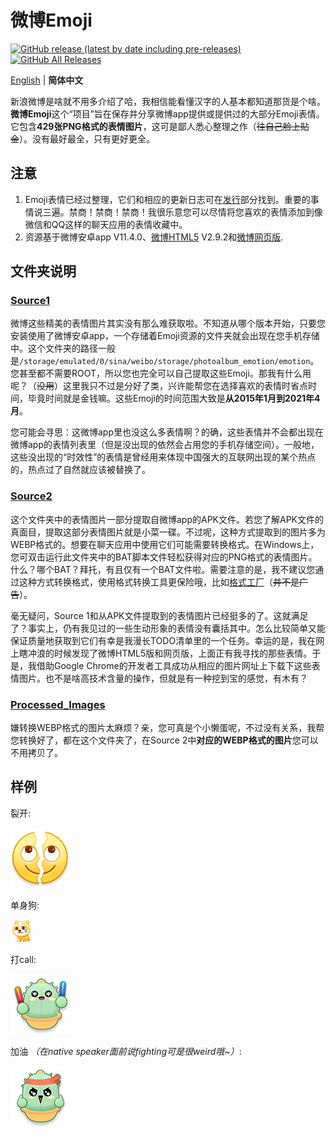 # 微博Emoji

[![GitHub release (latest by date including pre-releases)](https://img.shields.io/github/v/release/ArvinZJC/WeiboEmoji?include_prereleases)](../../releases)
[![GitHub All Releases](https://img.shields.io/github/downloads/ArvinZJC/WeiboEmoji/total)](../../releases)

[English](./README.md) | **简体中文**

新浪微博是啥就不用多介绍了哈，我相信能看懂汉字的人基本都知道那货是个啥。**微博Emoji**这个“项目”旨在保存并分享微博app提供或提供过的大部分Emoji表情。它包含**429张PNG格式的表情图片**，这可是鄙人悉心整理之作（~~往自己脸上贴金~~）。没有最好最全，只有更好更全。

## 注意

1. Emoji表情已经过整理，它们和相应的更新日志可在[发行](../../releases)部分找到。重要的事情说三遍。禁商！禁商！禁商！我很乐意您可以尽情将您喜欢的表情添加到像微信和QQ这样的聊天应用的表情收藏中。
2. 资源基于微博安卓app V11.4.0、[微博HTML5](https://m.weibo.cn/) V2.9.2和[微博网页版](https://weibo.com/).

## 文件夹说明

### [Source1](./Source1)

微博这些精美的表情图片其实没有那么难获取啦。不知道从哪个版本开始，只要您安装使用了微博安卓app，一个存储着Emoji资源的文件夹就会出现在您手机存储中。这个文件夹的路径一般是`/storage/emulated/0/sina/weibo/storage/photoalbum_emotion/emotion`。您甚至都不需要ROOT，所以您也完全可以自己提取这些Emoji。那我有什么用呢？（~~没用~~）这里我只不过是分好了类，兴许能帮您在选择喜欢的表情时省点时间，毕竟时间就是金钱嘛。这些Emoji的时间范围大致是**从2015年1月到2021年4月**。

您可能会寻思：这微博app里也没这么多表情啊？的确，这些表情并不会都出现在微博app的表情列表里（但是没出现的依然会占用您的手机存储空间）。一般地，这些没出现的“时效性”的表情是曾经用来体现中国强大的互联网出现的某个热点的，热点过了自然就应该被替换了。

### [Source2](./Source2)

这个文件夹中的表情图片一部分提取自微博app的APK文件。若您了解APK文件的真面目，提取这部分表情图片就是小菜一碟。不过呢，这种方式提取到的图片多为WEBP格式的。想要在聊天应用中使用它们可能需要转换格式。在Windows上，您可双击运行此文件夹中的BAT脚本文件轻松获得对应的PNG格式的表情图片。什么？哪个BAT？拜托，有且仅有一个BAT文件啦。需要注意的是，我不建议您通过这种方式转换格式，使用格式转换工具更保险哦，比如[格式工厂](http://www.pcgeshi.com/)（~~并不是广告~~）。

毫无疑问，Source 1和从APK文件提取到的表情图片已经挺多的了。这就满足了？事实上，仍有我见过的一些生动形象的表情没有囊括其中。怎么比较简单又能保证质量地获取到它们有幸是我漫长TODO清单里的一个任务。幸运的是，我在网上瞎冲浪的时候发现了微博HTML5版和网页版，上面正有我寻找的那些表情。于是，我借助Google Chrome的开发者工具成功从相应的图片网址上下载下这些表情图片。也不是啥高技术含量的操作，但就是有一种挖到宝的感觉，有木有？

### [Processed_Images](./Processed_Images)

嫌转换WEBP格式的图片太麻烦？亲，您可真是个小懒蛋呢，不过没有关系，我帮您转换好了，都在这个文件夹了，在Source 2中**对应的WEBP格式的图片**您可以不用拷贝了。

## 样例

裂开:

![202011_liekai_mobile.png](./Source1/微博“黄脸”/202011_liekai_mobile.png)

单身狗:

![2021_alongdog_org.png](./Source2/两大虐狗节_补充/2021_alongdog_org.png)

打call:

![2021_LZyingguangbang_mobile.png](./Source1/绿洲掌宝/2021_LZyingguangbang_mobile.png)

加油 *（在native speaker面前说fighting可是很weird哦~）*:

![2021_LZfighting_mobile.png](./Source1/绿洲掌宝/2021_LZfighting_mobile.png)

